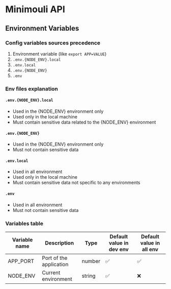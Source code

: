Minimouli API
===

Environment Variables
---

### Config variables sources precedence

1. Environment variable (like `export APP=VALUE`)
2. `.env.{NODE_ENV}.local`
3. `.env.local`
4. `.env.{NODE_ENV}`
5. `.env`

### Env files explanation

#### `.env.{NODE_ENV}.local`
- Used in the {NODE_ENV} environment only
- Used only in the local machine
- Must contain sensitive data related to the {NODE_ENV} environment

#### `.env.{NODE_ENV}`
- Used in the {NODE_ENV} environment only
- Must not contain sensitive data

#### `.env.local`
- Used in all environment
- Used only in the local machine
- Must contain sensitive data not specific to any environments

#### `.env`
- Used in all environment
- Must not contain sensitive data

### Variables table

| **Variable name**      | **Description**                           | **Type** | **Default value in dev env** | **Default value in all env** |
|------------------------|-------------------------------------------|----------|------------------------------|------------------------------|
| APP_PORT               | Port of the application                   | number   | ✅                            | ✅                            |
| NODE_ENV               | Current environment                       | string   | ✅                            | ❌                            |
